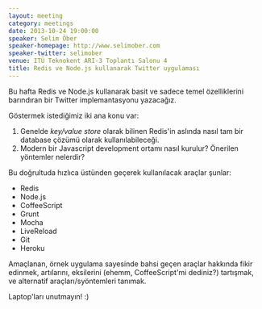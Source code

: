 ```yaml
---
layout: meeting
category: meetings
date: 2013-10-24 19:00:00
speaker: Selim Öber
speaker-homepage: http://www.selimober.com
speaker-twitter: selimober
venue: ITÜ Teknokent ARI-3 Toplantı Salonu 4
title: Redis ve Node.js kullanarak Twitter uygulaması
---
```


Bu hafta Redis ve Node.js kullanarak basit ve sadece temel özelliklerini barındıran bir Twitter implemantasyonu yazacağız.

Göstermek istediğimiz iki ana konu var:

1. Genelde *key/value store* olarak bilinen Redis'in aslında nasıl tam bir database çözümü olarak kullanılabileceği.
1. Modern bir Javascript development ortamı nasıl kurulur? Önerilen yöntemler nelerdir?

Bu doğrultuda hızlıca üstünden geçerek kullanılacak araçlar şunlar:

- Redis
- Node.js
- CoffeeScript
- Grunt
- Mocha
- LiveReload
- Git
- Heroku

Amaçlanan, örnek uygulama sayesinde bahsi geçen araçlar hakkında fikir edinmek, artılarını, eksilerini (ehemm, CoffeeScript'mi dediniz?) tartışmak, ve alternatif araçları/syöntemleri tanımak.

Laptop'ları unutmayın! :)

